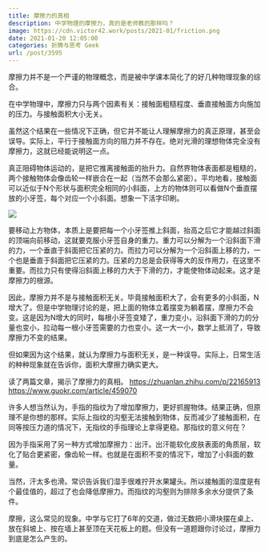 ```yaml
---
title: 摩擦力的真相
description: 中学物理的摩擦力，真的是老师教的那样吗？
image: https://cdn.victor42.work/posts/2021-01/friction.png
date: 2021-01-20 12:05:00
categories: 折腾与思考 Geek
url: /post/3595
---
```


摩擦力并不是一个严谨的物理概念，而是被中学课本简化了的好几种物理现象的综合。

在中学物理中，摩擦力只与两个因素有关：接触面粗糙程度、垂直接触面方向施加的压力。与接触面积大小无关。

虽然这个结果在一些情况下正确，但它并不能让人理解摩擦力的真正原理，甚至会误导。实际上，平行于接触面方向的阻力并不存在。绝对光滑的理想物体完全没有摩擦力，这就已经能说明这一点。

真正阻碍物体运动的，是把它推离接触面的抬升力。自然界物体表面都是粗糙的，两个接触物体会像齿轮一样嵌合在一起（当然不会那么紧密）。平均地看，接触面可以近似于N个形状与面积完全相同的小斜面，上方的物体则可以看做N个垂直摆放的小牙签，每个对应一个小斜面。想象一下活字印刷。

![](https://cdn.victor42.work/posts/2021-01/friction.png)

要移动上方物体，本质上是要把每一个小牙签推上斜面，抬高之后它才能越过斜面的顶端向前移动，这就要克服小牙签自身的重力。重力可以分解为一个沿斜面下滑的力，一个垂直于斜面把它压紧的力。而拉力可以分解为一个沿斜面上移的力，一个也是垂直于斜面把它压紧的力。压紧的力总是会获得等大的反作用力，在这里不重要。而拉力只有使得沿斜面上移的力大于下滑的力，才能使物体动起来。这才是摩擦力的根源。

因此，摩擦力并不是与接触面积无关。毕竟接触面积大了，会有更多的小斜面，N增大了。但是中学物理讨论的是，把上面的物体立着摆变为躺着摆，摩擦力不会变。这是因为N增大的同时，每根小牙签变矮了，重力变小，沿斜面下滑的力的分量也变小，拉动每一根小牙签需要的力也变小。这一大一小，数学上抵消了，导致摩擦力不变的结果。

但如果因为这个结果，就认为摩擦力与面积无关，是一种误导。实际上，日常生活的种种现象就在告诉你，面积大摩擦力确实更大。

读了两篇文章，揭示了摩擦力的真相。
https://zhuanlan.zhihu.com/p/22165913
https://www.guokr.com/article/459070

许多人想当然认为，手指的指纹为了增加摩擦力，更好抓握物体。结果正确，但原理不是你想的那样。实际上指纹的沟壑无法接触到物体，反而减少了接触面积，在同等按压力道的情况下，无指纹的手指理论上拿得更稳。那指纹的意义何在？

因为手指采用了另一种方式增加摩擦力：出汗。出汗能软化皮肤表面的角质层，软化了贴合更紧密，像齿轮一样。也就是在面积不变的情况下，增加了小斜面的数量。

当然，汗太多也滑。常识告诉我们湿手很难拧开水果罐头。所以接触面的湿度是有个最佳值的，超过了也会降低摩擦力。而指纹的沟壑则为排除多余水分提供了条件。

摩擦，这么常见的现象。中学与它打了6年的交道，做过无数把小滑块摆在桌上、放在斜坡上、按在墙上甚至顶在天花板上的题。但没有一道题跟你讨论过，摩擦力到底是怎么产生的。